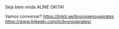 Seja bem vinda ALINE OKITA!

Vamos conversar? 
 https://linktr.ee/brunogenovaprates
https://www.linkedin.com/in/brunogprates/
